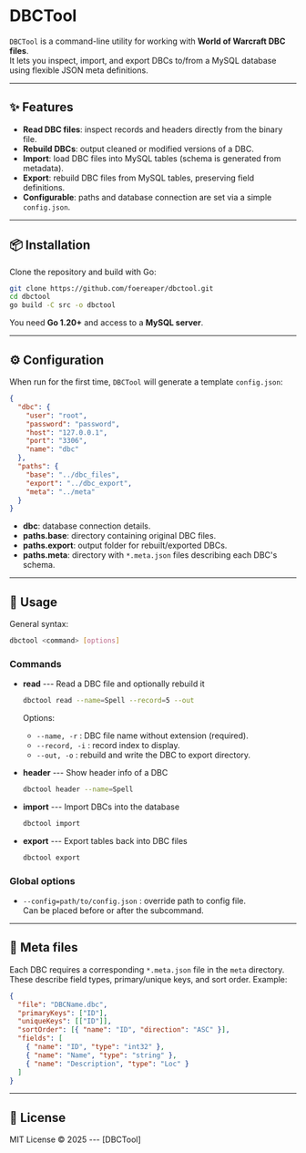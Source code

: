 # DBCTool

`DBCTool` is a command-line utility for working with **World of Warcraft
DBC files**.\
It lets you inspect, import, and export DBCs to/from a MySQL database
using flexible JSON meta definitions.

------------------------------------------------------------------------

## ✨ Features

-   **Read DBC files**: inspect records and headers directly from the
    binary file.
-   **Rebuild DBCs**: output cleaned or modified versions of a DBC.
-   **Import**: load DBC files into MySQL tables (schema is generated
    from metadata).
-   **Export**: rebuild DBC files from MySQL tables, preserving field
    definitions.
-   **Configurable**: paths and database connection are set via a simple
    `config.json`.

------------------------------------------------------------------------

## 📦 Installation

Clone the repository and build with Go:

``` bash
git clone https://github.com/foereaper/dbctool.git
cd dbctool
go build -C src -o dbctool
```

You need **Go 1.20+** and access to a **MySQL server**.

------------------------------------------------------------------------

## ⚙️ Configuration

When run for the first time, `DBCTool` will generate a template
`config.json`:

``` json
{
  "dbc": {
    "user": "root",
    "password": "password",
    "host": "127.0.0.1",
    "port": "3306",
    "name": "dbc"
  },
  "paths": {
    "base": "../dbc_files",
    "export": "../dbc_export",
    "meta": "../meta"
  }
}
```

-   **dbc**: database connection details.
-   **paths.base**: directory containing original DBC files.
-   **paths.export**: output folder for rebuilt/exported DBCs.
-   **paths.meta**: directory with `*.meta.json` files describing each
    DBC's schema.

------------------------------------------------------------------------

## 🚀 Usage

General syntax:

``` bash
dbctool <command> [options]
```

### Commands

-   **read** --- Read a DBC file and optionally rebuild it

    ``` bash
    dbctool read --name=Spell --record=5 --out
    ```

    Options:

    -   `--name, -r` : DBC file name without extension (required).
    -   `--record, -i` : record index to display.
    -   `--out, -o` : rebuild and write the DBC to export directory.

-   **header** --- Show header info of a DBC

    ``` bash
    dbctool header --name=Spell
    ```

-   **import** --- Import DBCs into the database

    ``` bash
    dbctool import
    ```

-   **export** --- Export tables back into DBC files

    ``` bash
    dbctool export
    ```

### Global options

-   `--config=path/to/config.json` : override path to config file.\
    Can be placed before or after the subcommand.

------------------------------------------------------------------------

## 📂 Meta files

Each DBC requires a corresponding `*.meta.json` file in the `meta`
directory.\
These describe field types, primary/unique keys, and sort order.
Example:

``` json
{
  "file": "DBCName.dbc",
  "primaryKeys": ["ID"],
  "uniqueKeys": [["ID"]],
  "sortOrder": [{ "name": "ID", "direction": "ASC" }],
  "fields": [
    { "name": "ID", "type": "int32" },
    { "name": "Name", "type": "string" },
    { "name": "Description", "type": "Loc" }
  ]
}
```

------------------------------------------------------------------------

## 📜 License

MIT License © 2025 --- \[DBCTool\]
